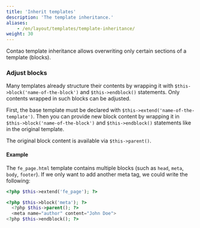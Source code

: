 ```yaml
---
title: 'Inherit templates'
description: 'The template inheritance.'
aliases:
    - /en/layout/templates/template-inheritance/
weight: 30
---
```


Contao template inheritance allows overwriting only certain sections of a template (blocks).

### Adjust blocks
Many templates already structure their contents by wrapping it with `$this->block('name-of-the-block')` and
`$this->endblock()` statements. Only contents wrapped in such blocks can be adjusted.

First, the base template must be declared with `$this->extend('name-of-the-template')`. Then you can provide new block 
content by wrapping it in `$this->block('name-of-the-block')` and  `$this->endblock()` statements like in the original
template.

The original block content is available via `$this->parent()`.

#### Example
The `fe_page.html` template contains multiple blocks (such as `head`, `meta`, `body`, `footer`). If we only want to add
another meta tag, we could write the following:

```php
<?php $this->extend('fe_page'); ?>

<?php $this->block('meta'); ?>
  <?php $this->parent(); ?>
  <meta name="author" content="John Doe">
<?php $this->endblock(); ?>
```

